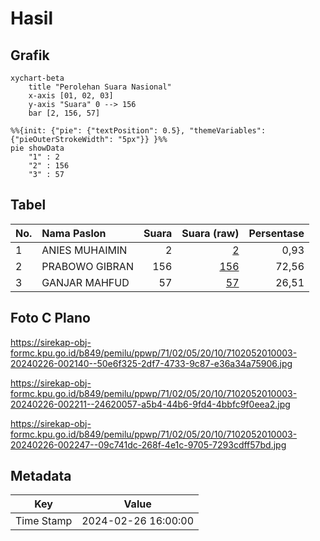 # Hasil

## Grafik

```mermaid
xychart-beta
    title "Perolehan Suara Nasional"
    x-axis [01, 02, 03]
    y-axis "Suara" 0 --> 156
    bar [2, 156, 57]
```

```mermaid
%%{init: {"pie": {"textPosition": 0.5}, "themeVariables": {"pieOuterStrokeWidth": "5px"}} }%%
pie showData
    "1" : 2
    "2" : 156
    "3" : 57
```

## Tabel

| No. | Nama Paslon    | Suara | Suara (raw) | Persentase |
|:--- |:-------------- | -----:| -----------:| ----------:|
| 1   | ANIES MUHAIMIN | 2     | [2][p-1]    | 0,93       |
| 2   | PRABOWO GIBRAN | 156   | [156][p-2]  | 72,56      |
| 3   | GANJAR MAHFUD  | 57    | [57][p-3]   | 26,51      |


[p-1]: https://github.com/gigit-pemilu/pemilu-2024/blob/main/pilpres/hitung-suara/sub/71-sulawesi-utara/sub/02-minahasa/sub/05-lembean-timur/sub/2010-kapataran-satu/sub/003-tps/sub/paslon-1.txt
[p-2]: https://github.com/gigit-pemilu/pemilu-2024/blob/main/pilpres/hitung-suara/sub/71-sulawesi-utara/sub/02-minahasa/sub/05-lembean-timur/sub/2010-kapataran-satu/sub/003-tps/sub/paslon-2.txt
[p-3]: https://github.com/gigit-pemilu/pemilu-2024/blob/main/pilpres/hitung-suara/sub/71-sulawesi-utara/sub/02-minahasa/sub/05-lembean-timur/sub/2010-kapataran-satu/sub/003-tps/sub/paslon-3.txt

## Foto C Plano

https://sirekap-obj-formc.kpu.go.id/b849/pemilu/ppwp/71/02/05/20/10/7102052010003-20240226-002140--50e6f325-2df7-4733-9c87-e36a34a75906.jpg

https://sirekap-obj-formc.kpu.go.id/b849/pemilu/ppwp/71/02/05/20/10/7102052010003-20240226-002211--24620057-a5b4-44b6-9fd4-4bbfc9f0eea2.jpg

https://sirekap-obj-formc.kpu.go.id/b849/pemilu/ppwp/71/02/05/20/10/7102052010003-20240226-002247--09c741dc-268f-4e1c-9705-7293cdff57bd.jpg


## Metadata

| Key        | Value               |
| ---------- | ------------------- |
| Time Stamp | 2024-02-26 16:00:00 |



